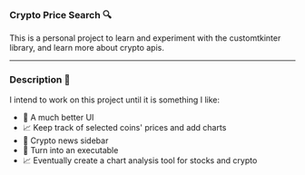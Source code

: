 ### Crypto Price Search :mag:

This is a personal project to learn and experiment with the customtkinter library, and learn more about crypto apis.

---

### Description :truck:

I intend to work on this project until it is something I like:

- :art: A much better UI
- :chart_with_upwards_trend: Keep track of selected coins' prices and add charts
- :memo: Crypto news sidebar
- :page_facing_up: Turn into an executable
- :chart_with_upwards_trend: Eventually create a chart analysis tool for stocks and crypto